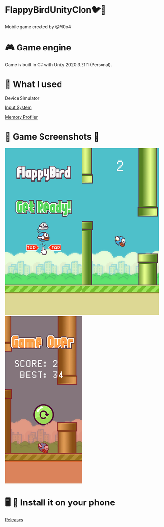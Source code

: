 # FlappyBirdUnityClon🐦🌄
Mobile game created by @M0o4
# 🎮 Game engine
Game is built in C# with Unity 2020.3.21f1 (Personal).
# 🧰  What I used
[Device Simulator](https://docs.unity3d.com/Packages/com.unity.device-simulator@3.0/manual/index.html)

[Input System](https://docs.unity3d.com/Packages/com.unity.inputsystem@1.0/manual/index.html)

[Memory Profiler](https://docs.unity3d.com/Packages/com.unity.memoryprofiler@0.4/manual/index.html)
# 🐬 Game Screenshots 🦄
<img src="https://github.com/M0o4/FlappyBirdUnityClone/blob/main/Images/Screenshot_20211230-181909_87a4c56d48e4e47aa1bec12a842c8628.jpg" style="width: 50%"><img src="https://github.com/M0o4/FlappyBirdUnityClone/blob/main/Images/Screenshot_20211230-181923_87a4c56d48e4e47aa1bec12a842c8628.jpg" style="width: 50%"><img src="https://github.com/M0o4/FlappyBirdUnityClone/blob/main/Images/Screenshot_20211230-181928_87a4c56d48e4e47aa1bec12a842c8628.jpg" style="width: 50%">
# 🖥️  📱 Install it on your phone
[Releases](https://github.com/M0o4/FlappyBirdUnityClone/releases)
